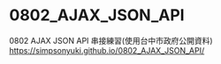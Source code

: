 # 0802_AJAX_JSON_API
0802 AJAX JSON API 串接練習(使用台中市政府公開資料)
https://simpsonyuki.github.io/0802_AJAX_JSON_API/
